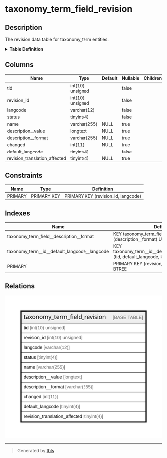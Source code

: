# taxonomy_term_field_revision

## Description

The revision data table for taxonomy_term entities.

<details>
<summary><strong>Table Definition</strong></summary>

```sql
CREATE TABLE `taxonomy_term_field_revision` (
  `tid` int(10) unsigned NOT NULL,
  `revision_id` int(10) unsigned NOT NULL,
  `langcode` varchar(12) CHARACTER SET ascii COLLATE ascii_general_ci NOT NULL,
  `status` tinyint(4) NOT NULL,
  `name` varchar(255) DEFAULT NULL,
  `description__value` longtext DEFAULT NULL,
  `description__format` varchar(255) CHARACTER SET ascii COLLATE ascii_general_ci DEFAULT NULL,
  `changed` int(11) DEFAULT NULL,
  `default_langcode` tinyint(4) NOT NULL,
  `revision_translation_affected` tinyint(4) DEFAULT NULL,
  PRIMARY KEY (`revision_id`,`langcode`),
  KEY `taxonomy_term__id__default_langcode__langcode` (`tid`,`default_langcode`,`langcode`),
  KEY `taxonomy_term_field__description__format` (`description__format`)
) ENGINE=InnoDB DEFAULT CHARSET=utf8mb4 COLLATE=utf8mb4_general_ci COMMENT='The revision data table for taxonomy_term entities.'
```

</details>

## Columns

| Name | Type | Default | Nullable | Children | Parents | Comment |
| ---- | ---- | ------- | -------- | -------- | ------- | ------- |
| tid | int(10) unsigned |  | false |  |  |  |
| revision_id | int(10) unsigned |  | false |  |  |  |
| langcode | varchar(12) |  | false |  |  |  |
| status | tinyint(4) |  | false |  |  |  |
| name | varchar(255) | NULL | true |  |  |  |
| description__value | longtext | NULL | true |  |  |  |
| description__format | varchar(255) | NULL | true |  |  |  |
| changed | int(11) | NULL | true |  |  |  |
| default_langcode | tinyint(4) |  | false |  |  |  |
| revision_translation_affected | tinyint(4) | NULL | true |  |  |  |

## Constraints

| Name | Type | Definition |
| ---- | ---- | ---------- |
| PRIMARY | PRIMARY KEY | PRIMARY KEY (revision_id, langcode) |

## Indexes

| Name | Definition |
| ---- | ---------- |
| taxonomy_term_field__description__format | KEY taxonomy_term_field__description__format (description__format) USING BTREE |
| taxonomy_term__id__default_langcode__langcode | KEY taxonomy_term__id__default_langcode__langcode (tid, default_langcode, langcode) USING BTREE |
| PRIMARY | PRIMARY KEY (revision_id, langcode) USING BTREE |

## Relations

![er](taxonomy_term_field_revision.svg)

---

> Generated by [tbls](https://github.com/k1LoW/tbls)
